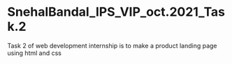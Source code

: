 # SnehalBandal_IPS_VIP_oct.2021_Task.2
Task 2 of web development internship is to make a product landing page using html and css 
